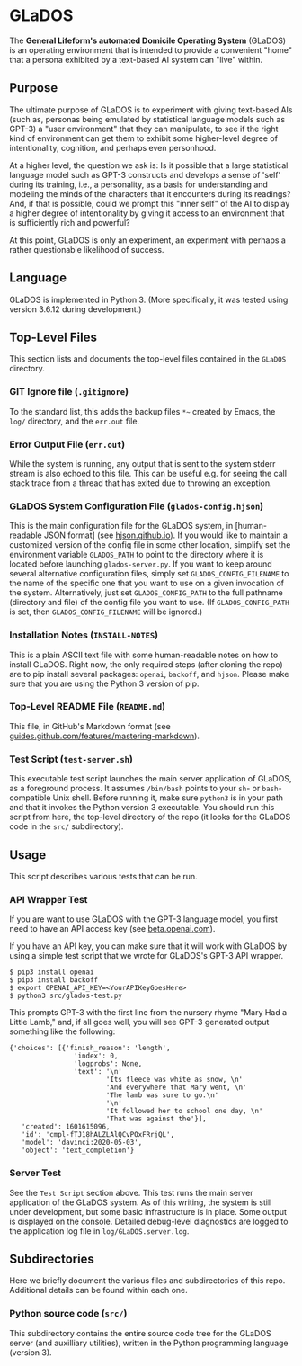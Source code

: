 # GLaDOS

The **General Lifeform's automated Domicile Operating System** (GLaDOS) is an operating 
environment that is intended to provide a convenient "home" that a persona exhibited by 
a text-based AI system can "live" within.

## Purpose

The ultimate purpose of GLaDOS is to experiment with giving text-based AIs (such as, 
personas being emulated by statistical language models such as GPT-3) a "user environment" 
that they can manipulate, to see if the right kind of environment can get them to exhibit 
some higher-level degree of intentionality, cognition, and perhaps even personhood.  

At a higher level, the question we ask is: Is it possible that a large statistical language 
model such as GPT-3 constructs and develops a sense of 'self' during its training, i.e., 
a personality, as a basis for understanding and modeling the minds of the characters that
it encounters during its readings?  And, if that is possible, could we prompt this "inner 
self" of the AI to display a higher degree of intentionality by giving it access to an 
environment that is sufficiently rich and powerful?

At this point, GLaDOS is only an experiment, an experiment with perhaps a rather 
questionable likelihood of success.

## Language

GLaDOS is implemented in Python 3.  (More specifically, it was tested using version 3.6.12 
during development.)

## Top-Level Files

This section lists and documents the top-level files contained in the `GLaDOS` directory.

### GIT Ignore file (`.gitignore`)

To the standard list, this adds the backup files `*~` created by Emacs, the `log/` 
directory, and the `err.out` file.

### Error Output File (`err.out`)

While the system is running, any output that is sent to the system stderr
stream is also echoed to this file.  This can be useful e.g. for seeing the
call stack trace from a thread that has exited due to throwing an exception.

### GLaDOS System Configuration File (`glados-config.hjson`)

This is the main configuration file for the GLaDOS system, in [human-readable JSON format]
(see [hjson.github.io](https://hjson.github.io/)).  If you would like to maintain
a customized version of the config file in some other location, simplify set the environment 
variable `GLADOS_PATH` to point to the directory where it is located before launching 
`glados-server.py`.  If you want to keep around several alternative configuration files, 
simply set `GLADOS_CONFIG_FILENAME` to the name of the specific one that you want to use on 
a given invocation of the system.  Alternatively, just set `GLADOS_CONFIG_PATH` to the full 
pathname (directory and file) of the config file you want to use.  (If `GLADOS_CONFIG_PATH` 
is set, then `GLADOS_CONFIG_FILENAME` will be ignored.)

### Installation Notes (`INSTALL-NOTES`)

This is a plain ASCII text file with some human-readable notes on how to install GLaDOS.
Right now, the only required steps (after cloning the repo) are to pip install several
packages: `openai`, `backoff`, and `hjson`.  Please make sure that you are using the 
Python 3 version of pip.

### Top-Level README File (`README.md`)

This file, in GitHub's Markdown format (see [guides.github.com/features/mastering-markdown](https://guides.github.com/features/mastering-markdown/)).

### Test Script (`test-server.sh`)

This executable test script launches the main server application of GLaDOS, as a 
foreground process.  It assumes `/bin/bash` points to your `sh`- or `bash`-compatible
Unix shell.  Before running it, make sure `python3` is in your path and that it invokes 
the Python version 3 executable.  You should run this script from here, the top-level 
directory of the repo (it looks for the GLaDOS code in the `src/` subdirectory).

## Usage

This script describes various tests that can be run.

### API Wrapper Test

If you are want to use GLaDOS with the GPT-3 language model, you first need to have an 
API access key (see [beta.openai.com](https://beta.openai.com/)).

If you have an API key, you can make sure that it will work with GLaDOS by 
using a simple test script that we wrote for GLaDOS's GPT-3 API wrapper.

    $ pip3 install openai
    $ pip3 install backoff
    $ export OPENAI_API_KEY=<YourAPIKeyGoesHere>
    $ python3 src/glados-test.py

This prompts GPT-3 with the first line from the nursery rhyme 
"Mary Had a Little Lamb," and, if all goes well, you will see 
GPT-3 generated output something like the following:

    {'choices': [{'finish_reason': 'length',
                    'index': 0,
                    'logprobs': None,
                    'text': '\n'
                            'Its fleece was white as snow, \n'
                            'And everywhere that Mary went, \n'
                            'The lamb was sure to go.\n'
                            '\n'
                            'It followed her to school one day, \n'
                            'That was against the'}],
       'created': 1601615096,
       'id': 'cmpl-fTJ18hALZLAlQCvPOxFRrjQL',
       'model': 'davinci:2020-05-03',
       'object': 'text_completion'}

### Server Test

See the `Test Script` section above.  This test runs the main server application of
the GLaDOS system.  As of this writing, the system is still under development, but
some basic infrastructure is in place.  Some output is displayed on the console.
Detailed debug-level diagnostics are logged to the application log file in
`log/GLaDOS.server.log`.

## Subdirectories

Here we briefly document the various files and subdirectories of this repo.  Additional details
can be found within each one.

### Python source code (`src/`)

This subdirectory contains the entire source code tree for the GLaDOS server (and auxilliary 
utilities), written in the Python programming language (version 3).
